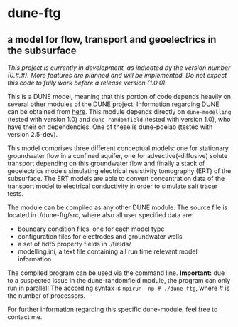 # dune-ftg
## a model for flow, transport and geoelectrics in the subsurface

_This project is currently in development, as indicated by the version number (0.#.#). More features are planned and will be implemented. Do not expect this code to fully work before a release version (1.0.0)._

This is a DUNE model, meaning that this portion of code depends heavily on several other modules of the DUNE project. Information regarding DUNE can be obtained from [here][dune]. This module depends directly on `dune-modelling` (tested with version 1.0) and `dune-randomfield` (tested with version 1.0), who have their on dependencies. One of these is dune-pdelab (tested with version 2.5-dev).

This model comprises three different conceptual models: one for stationary groundwater flow in a confined aquifer, one for advective(-diffusive) solute transport depending on this groundwater flow and finally a stack of geoelectrics models simulating electrical resistivity tomography (ERT) of the subsurface. The ERT models are able to convert concentration data of the transport model to electrical conductivity in order to simulate salt tracer tests.

The module can be compiled as any other DUNE module. The source file is located in ./dune-ftg/src, where also all user specified data are:

* boundary condition files, one for each model type
* configuration files for electrodes and groundwater wells
* a set of hdf5 property fields in ./fields/ 
* modelling.ini, a text file containing all run time relevant model information

The compiled program can be used via the command line. __Important:__ due to a suspected issue in the dune-randomfield module, the program can only run in parallel! The according syntax is `mpirun -np # ./dune-ftg`, where # is the number of processors.

For further information regarding this specific dune-module, feel free to contact me.

[dune]: https://dune-project.org/
